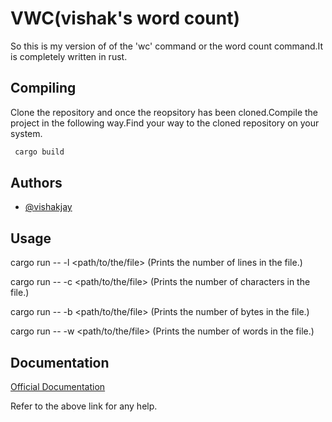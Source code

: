 
# VWC(vishak's word count)

So this is my version of of the 'wc' command or the word count command.It is completely written in rust.


## Compiling

Clone the repository and once the reopsitory has been cloned.Compile the project in the following way.Find your way to the cloned repository on your system.

```bash
 cargo build
```


## Authors

- [@vishakjay](https://www.github.com/vishakjay)


## Usage
 
cargo run -- -l <path/to/the/file> (Prints the number of lines in the file.)

cargo run -- -c <path/to/the/file> (Prints the number of characters in the file.)

cargo run -- -b <path/to/the/file> (Prints the number of bytes in the file.)

cargo run -- -w <path/to/the/file> (Prints the number of words in the file.)



## Documentation

[Official Documentation](https://www.rust-lang.org/learn)

Refer to the above link for any help.




